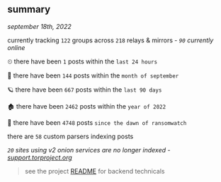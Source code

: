 
## summary
_september 18th, 2022_

currently tracking `122` groups across `218` relays & mirrors - _`90` currently online_

⏲ there have been `1` posts within the `last 24 hours`

🦈 there have been `144` posts within the `month of september`

🪐 there have been `667` posts within the `last 90 days`

🏚 there have been `2462` posts within the `year of 2022`

🦕 there have been `4748` posts `since the dawn of ransomwatch`

there are `58` custom parsers indexing posts

_`20` sites using v2 onion services are no longer indexed - [support.torproject.org](https://support.torproject.org/onionservices/v2-deprecation/)_

> see the project [README](https://github.com/joshhighet/ransomwatch#ransomwatch--) for backend technicals
